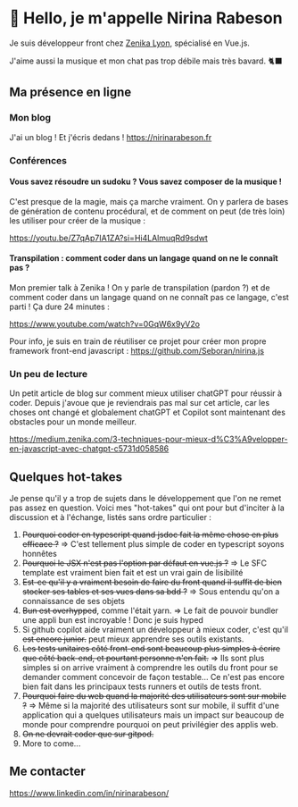 # 👋 Hello, je m'appelle Nirina Rabeson

Je suis développeur front chez [Zenika Lyon](https://github.com/Zenika), spécialisé en Vue.js.

J'aime aussi la musique et mon chat pas trop débile mais très bavard. 🐈‍⬛

## Ma présence en ligne

### Mon blog

J'ai un blog ! Et j'écris dedans ! <https://nirinarabeson.fr>

### Conférences

#### Vous savez résoudre un sudoku ? Vous savez composer de la musique !

C'est presque de la magie, mais ça marche vraiment. On y parlera de bases de génération de contenu procédural, et de comment on peut (de très loin) les utiliser pour créer de la musique :

https://youtu.be/Z7qAp7IA1ZA?si=Hi4LAlmuqRd9sdwt

#### Transpilation : comment coder dans un langage quand on ne le connaît pas ?

Mon premier talk à Zenika ! On y parle de transpilation (pardon ?) et de comment coder dans un langage quand on ne connaît pas ce langage, c'est parti ! Ça dure 24 minutes :

https://www.youtube.com/watch?v=0GqW6x9yV2o

Pour info, je suis en train de réutiliser ce projet pour créer mon propre framework front-end javascript : https://github.com/Seboran/nirina.js

### Un peu de lecture

Un petit article de blog sur comment mieux utiliser chatGPT pour réussir à coder. Depuis j'avoue que je reviendrais pas mal sur cet article, car les choses ont changé et globalement chatGPT et Copilot sont maintenant des obstacles pour un monde meilleur.

https://medium.zenika.com/3-techniques-pour-mieux-d%C3%A9velopper-en-javascript-avec-chatgpt-c5731d058586

## Quelques hot-takes

Je pense qu'il y a trop de sujets dans le développement que l'on ne remet pas assez en question. Voici mes "hot-takes" qui ont pour but d'inciter à la discussion et à l'échange, listés sans ordre particulier :

1. ~~Pourquoi coder en typescript quand jsdoc fait la même chose en plus efficace ?~~ => C'est tellement plus simple de coder en typescript soyons honnêtes
2. ~~Pourquoi le JSX n'est pas l'option par défaut en vue.js ?~~ => Le SFC template est vraiment bien fait et est un vrai gain de lisibilité
3. ~~Est-ce qu'il y a vraiment besoin de faire du front quand il suffit de bien stocker ses tables et ses vues dans sa bdd ?~~ => Sous entendu qu'on a connaissance de ses objets
4. ~~Bun est overhypped~~, comme l'était yarn. => Le fait de pouvoir bundler une appli bun est incroyable ! Donc je suis hyped
5. Si github copilot aide vraiment un développeur à mieux coder, c'est qu'il ~~est encore junior.~~ peut mieux apprendre ses outils existants.
6. ~~Les tests unitaires côté front-end sont beaucoup plus simples à écrire que côté back-end, et pourtant personne n'en fait.~~ => Ils sont plus simples si on arrive vraiment à comprendre les outils du front pour se demander comment concevoir de façon testable... Ce n'est pas encore bien fait dans les principaux tests runners et outils de tests front.
7. ~~Pourquoi faire du web quand la majorité des utilisateurs sont sur mobile ?~~ => Même si la majorité des utilisateurs sont sur mobile, il suffit d'une application qui a quelques utilisateurs mais un impact sur beaucoup de monde pour comprendre pourquoi on peut privilégier des applis web.
8. ~~On ne devrait coder que sur gitpod.~~
9. More to come...

## Me contacter

<https://www.linkedin.com/in/nirinarabeson/>

<!---
Seboran/Seboran is a ✨ special ✨ repository because its `README.md` (this file) appears on your GitHub profile.
You can click the Preview link to take a look at your changes.
--->
